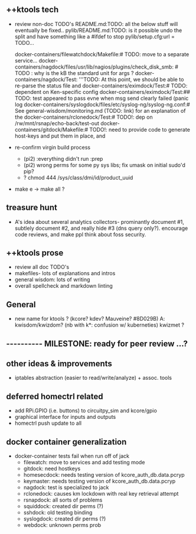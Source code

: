 ## ++ktools tech
   - review non-doc TODO's
      README.md:TODO: all the below stuff will eventually be fixed..
      pylib/README.md:TODO: is it possible undo the split and have something like a #ifdef to stop
      pylib/setup.cfg:url = TODO...

      docker-containers/filewatchdock/Makefile:# TODO: move to a separate service...
      docker-containers/nagdock/files/usr/lib/nagios/plugins/check_disk_smb:    # TODO : why is the kB the standard unit for args ?
      docker-containers/nagdock/Test:    '''TODO: At this point, we should be able to re-parse the status file and
      docker-containers/eximdock/Test:# TODO: dependent on Ken-specific config
      docker-containers/eximdock/Test:## TODO: test appeared to pass evne when msg send clearly failed (panic log
      docker-containers/syslogdock/files/etc/syslog-ng/syslog-ng.conf:# See general-wisdom/monitoring.md (TODO: link) for an explanation of the
      docker-containers/rclonedock/Test:# TODO!: dep on /rw/mnt/rsnap/echo-back/test-out
      docker-containers/gitdock/Makefile:# TODO!: need to provide code to generate host-keys and put them in place, and

   - re-confirm virgin build process
     - (pi2) :everything didn't run :prep
     - (pi2) wrong perms for some py sys libs; fix umask on initial sudo'd pip?
     - ? chmod 444 /sys/class/dmi/id/product_uuid
   - make e -> make all ?

## treasure hunt
   - A's idea about several analytics collectors- prominantly document #1,
     subtlely document #2, and really hide #3 (dns query only?).  encourage
     code reviews, and make ppl think about foss security.

## ++ktools prose
   - review all doc TODO's
   - makefiles- lots of explanations and intros
   - general wisdom: lots of writing
   - overall spellcheck and markdown linting

## General
   - new name for ktools ?  (kcore?  kdev?  Mauveine?  #8D029B)
     A: kwisdom/kwizdom?  (nb with k*: confusion w/ kuberneties)
     kwizmet ?

## ---------- MILESTONE: ready for peer review ...?

## other ideas & improvements
   - iptables abstraction (easier to read/write/analyze) + assoc. tools

## deferred homectrl related
   - add RPi.GPIO (i.e. buttons) to circuitpy_sim and kcore/gpio
   - graphical interface for inputs and outputs
   - homectrl push update to all

## docker container generalization
   - docker-container tests fail when run off of jack
     - filewatch: move to services and add testing mode
     - gitdock: need hostkeys
     - homesecdock: needs testing version of kcore_auth_db.data.pcryp
     - keymaster: needs testing version of kcore_auth_db.data.pcryp
     - nagdock: test is specialized to jack
     - rclonedock: causes km lockdown with real key retrieval attempt
     - rsnapdock: all sorts of problems
     - squiddock: created dir perms (?)
     - sshdock: old testing binding
     - syslogdock: created dir perms (?)
     - webdock: unknown perms prob

